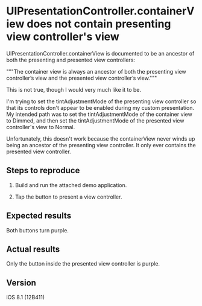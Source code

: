 UIPresentationController.containerView does not contain presenting view controller's view
===

UIPresentationController.containerView is documented to be an ancestor of both the presenting and presented view controllers:

"""The container view is always an ancestor of both the presenting view controller’s view and the presented view controller’s view."""

This is not true, though I would very much like it to be.

I'm trying to set the tintAdjustmentMode of the presenting view controller so that its controls don't appear to be enabled during my custom presentation. My intended path was to set the tintAdjustmentMode of the container view to Dimmed, and then set the tintAdjustmentMode of the presented view controller's view to Normal.

Unfortunately, this doesn't work because the containerView never winds up being an ancestor of the presenting view controller. It only ever contains the presented view controller.


Steps to reproduce
---

1. Build and run the attached demo application.

2. Tap the button to present a view controller.


Expected results
---

Both buttons turn purple.


Actual results
---

Only the button inside the presented view controller is purple.


Version
---

iOS 8.1 (12B411)